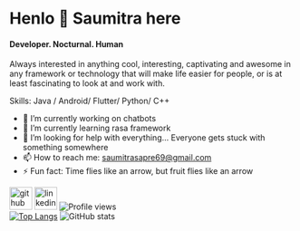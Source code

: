 # Henlo 👋 Saumitra here
#### Developer. Nocturnal. Human
Always interested in anything cool, interesting, captivating and awesome  in any framework or technology that will make life easier for people, or is at least fascinating to look at and work with.

Skills: Java / Android/ Flutter/ Python/ C++

- 🔭 I’m currently working on chatbots 
- 🌱 I’m currently learning rasa framework 
- 🤔 I’m looking for help with everything... Everyone gets stuck with something somewhere 
- 📫 How to reach me: saumitrasapre69@gmail.com 
- ⚡ Fun fact: Time flies like an arrow, but fruit flies like an arrow 


[<img src='https://cdn.jsdelivr.net/npm/simple-icons@3.0.1/icons/github.svg' alt='github' height='40'>](https://github.com/saumitrasapre)  [<img src='https://cdn.jsdelivr.net/npm/simple-icons@3.0.1/icons/linkedin.svg' alt='linkedin' height='40'>](https://www.linkedin.com/in/saumitra-sapre-4209b6190/)
![Profile views](https://gpvc.arturio.dev/saumitrasapre)    
[![Top Langs](https://github-readme-stats.vercel.app/api/top-langs/?username=saumitrasapre&exclude_repo=Augmented-Reality,anuraghazra.github.io)](https://github.com/anuraghazra/github-readme-stats)     ![GitHub stats](https://github-readme-stats.vercel.app/api?username=saumitrasapre&&show_icons=true&title_color=ffffff&icon_color=bb2acf&text_color=daf7dc&bg_color=151515)  
